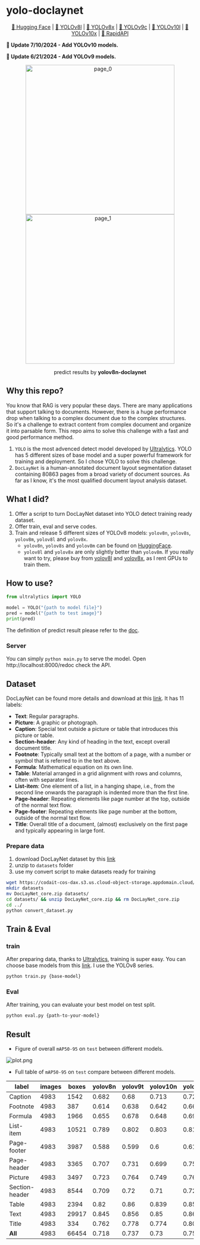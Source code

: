 # yolo-doclaynet

<p align="center">
<a href="https://huggingface.co/hantian/yolo-doclaynet">🤗 Hugging Face</a> | 
<a href="https://buymeacoffee.com/ppaanngggg/e/257457">📁 YOLOv8l</a> |
<a href="https://buymeacoffee.com/ppaanngggg/e/257777">📁 YOLOv8x</a> |
<a href="https://buymeacoffee.com/ppaanngggg/e/268779">📁 YOLOv9c</a> |
<a href="https://buymeacoffee.com/ppaanngggg/e/275642">📁 YOLOv10l</a> |
<a href="https://buymeacoffee.com/ppaanngggg/e/275645">📁 YOLOv10x</a> |
<a href="https://rapidapi.com/ppaanngggg/api/document-layout-analysis"> 🐙 RapidAPI</a>
</p>

**👏 Update 7/10/2024 - Add YOLOv10 models.**

**👏 Update 6/21/2024 - Add YOLOv9 models.**

<p align="center">
  <img src="./test.png" width="400"  alt="page_0"/>
  <img src="./annotated-test.png" width="400"  alt="page_1"/> 
</p>
<p align="center">predict results by <b>yolov8n-doclaynet</b></p>

## Why this repo?

You know that RAG is very popular these days. There are many applications that support talking to documents. However,
there is a huge performance drop when talking to a complex document due to the complex structures. So it's a challenge
to extract content from complex document and organize it into parsable form. This repo aims to solve this challenge with
a fast and good performance method.

1. `YOLO` is the most advenced detect model developed by [Ultralytics](https://github.com/ultralytics/ultralytics). YOLO
   has 5 different sizes of base model and a super powerful framework for training and deployment. So I chose YOLO to
   solve this challenge.
2. `DocLayNet` is a human-annotated document layout segmentation dataset containing 80863 pages from a broad variety of
   document sources. As far as I know, it's the most qualified document layout analysis dataset.

## What I did?

1. Offer a script to turn DocLayNet dataset into YOLO detect training ready dataset.
2. Offer train, eval and serve codes.
3. Train and release 5 different sizes
   of YOLOv8 models: `yolov8n`, `yolov8s`, `yolov8m`, `yolov8l`
   and `yolov8x`.
    - `yolov8n`, `yolov8s` and `yolov8m` can be found on [HuggingFace](https://huggingface.co/hantian/yolo-doclaynet).
    - `yolov8l` and `yolov8x` are only slightly better than `yolov8m`. If you really want to try, please buy
      from [yolov8l](https://buymeacoffee.com/ppaanngggg/e/257457)
      and [yolov8x](https://buymeacoffee.com/ppaanngggg/e/257777), as I rent GPUs to train them.

## How to use?

```python
from ultralytics import YOLO

model = YOLO("{path to model file}")
pred = model("{path to test image}")
print(pred)
```

The definition of predict result please refer to
the [doc](https://docs.ultralytics.com/modes/predict/#working-with-results).

### Server

You can simply `python main.py` to serve the model. Open http://localhost:8000/redoc check the API.

## Dataset

DocLayNet can be found more details and download at this [link](https://github.com/DS4SD/DocLayNet). It has 11 labels:

- **Text**: Regular paragraphs.
- **Picture**: A graphic or photograph.
- **Caption**: Special text outside a picture or table that introduces this picture or
  table.
- **Section-header**: Any kind of heading in the text, except overall document title.
- **Footnote**: Typically small text at the bottom of a page, with a number or symbol
  that is referred to in the text above.
- **Formula**: Mathematical equation on its own line.
- **Table**: Material arranged in a grid alignment with rows and columns, often
  with separator lines.
- **List-item**: One element of a list, in a hanging shape, i.e., from the second line
  onwards the paragraph is indented more than the first line.
- **Page-header**: Repeating elements like page number at the top, outside of the
  normal text flow.
- **Page-footer**: Repeating elements like page number at the bottom, outside of the
  normal text flow.
- **Title**: Overall title of a document, (almost) exclusively on the first page and
  typically appearing in large font.

### Prepare data

1. download DocLayNet dataset by
   this [link](https://codait-cos-dax.s3.us.cloud-object-storage.appdomain.cloud/dax-doclaynet/1.0.0/DocLayNet_core.zip)
2. unzip to `datasets` folder
3. use my convert script to make datasets ready for training

```bash
wget https://codait-cos-dax.s3.us.cloud-object-storage.appdomain.cloud/dax-doclaynet/1.0.0/DocLayNet_core.zip
mkdir datasets
mv DocLayNet_core.zip datasets/
cd datasets/ && unzip DocLayNet_core.zip && rm DocLayNet_core.zip
cd ../
python convert_dataset.py
```

## Train & Eval

### train

After preparing data, thanks to [Ultralytics](https://github.com/ultralytics/ultralytics), training is super easy. You
can choose base models from this [link](https://docs.ultralytics.com/models/). I use the YOLOv8 series.

```bash
python train.py {base-model}
```

### Eval

After training, you can evaluate your best model on test split.

```bash
python eval.py {path-to-your-model}
```

## Result

* Figure of overall `mAP50-95` on `test` between different models.

![plot.png](plot.png)

* Full table of `mAP50-95` on `test` compare between different models.

| label          | images | boxes | yolov8n | yolov9t | yolov10n | yolov8s | yolov9s | yolov10s | yolov8m | yolov9m | yolov10m | yolov10b | yolov8l | yolov9c | yolov10l | yolov8x | yolov9e | yolov10x |
|----------------|--------|-------|---------|---------|----------|---------|---------|----------|---------|---------|----------|----------|---------|---------|----------|---------|---------|----------|
| Caption        | 4983   | 1542  | 0.682   | 0.68    | 0.713    | 0.721   | 0.735   | 0.738    | 0.746   | 0.749   | 0.761    | 0.762    | 0.75    | 0.746   | 0.772    | 0.753   |         | 0.77     |
| Footnote       | 4983   | 387   | 0.614   | 0.638   | 0.642    | 0.669   | 0.684   | 0.681    | 0.696   | 0.693   | 0.713    | 0.72     | 0.702   | 0.689   | 0.722    | 0.717   |         | 0.725    |
| Formula        | 4983   | 1966  | 0.655   | 0.678   | 0.648    | 0.695   | 0.719   | 0.698    | 0.723   | 0.737   | 0.727    | 0.715    | 0.75    | 0.752   | 0.736    | 0.747   |         | 0.76     |
| List-item      | 4983   | 10521 | 0.789   | 0.802   | 0.803    | 0.818   | 0.827   | 0.833    | 0.836   | 0.838   | 0.845    | 0.844    | 0.841   | 0.843   | 0.851    | 0.841   |         | 0.849    |
| Page-footer    | 4983   | 3987  | 0.588   | 0.599   | 0.6      | 0.61    | 0.612   | 0.614    | 0.64    | 0.62    | 0.645    | 0.659    | 0.641   | 0.65    | 0.671    | 0.655   |         | 0.661    |
| Page-header    | 4983   | 3365  | 0.707   | 0.731   | 0.699    | 0.754   | 0.77    | 0.761    | 0.769   | 0.77    | 0.765    | 0.774    | 0.776   | 0.785   | 0.779    | 0.784   |         | 0.79     |
| Picture        | 4983   | 3497  | 0.723   | 0.764   | 0.749    | 0.762   | 0.789   | 0.778    | 0.789   | 0.787   | 0.79     | 0.803    | 0.796   | 0.796   | 0.8      | 0.805   |         | 0.806    |
| Section-header | 4983   | 8544  | 0.709   | 0.72    | 0.71     | 0.727   | 0.736   | 0.729    | 0.742   | 0.742   | 0.742    | 0.744    | 0.75    | 0.741   | 0.743    | 0.748   |         | 0.748    |
| Table          | 4983   | 2394  | 0.82    | 0.86    | 0.839    | 0.854   | 0.88    | 0.863    | 0.88    | 0.881   | 0.879    | 0.879    | 0.885   | 0.884   | 0.891    | 0.886   |         | 0.889    |
| Text           | 4983   | 29917 | 0.845   | 0.856   | 0.85     | 0.86    | 0.869   | 0.868    | 0.876   | 0.874   | 0.879    | 0.874    | 0.878   | 0.877   | 0.88     | 0.877   |         | 0.882    |
| Title          | 4983   | 334   | 0.762   | 0.778   | 0.774    | 0.806   | 0.81    | 0.822    | 0.83    | 0.836   | 0.838    | 0.846    | 0.846   | 0.838   | 0.845    | 0.84    |         | 0.848    |
| **All**        | 4983   | 66454 | 0.718   | 0.737   | 0.73     | 0.752   | 0.766   | 0.762    | 0.775   | 0.775   | 0.78     | 0.784    | 0.783   | 0.782   | 0.79     | 0.787   |         | 0.793    |
